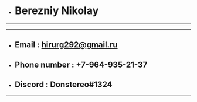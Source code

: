 * # Berezniy Nikolay 
___
___
* ## Email : hirurg292@gmail.ru 
* ## Phone number : +7-964-935-21-37
* ## Discord : Donstereo#1324
___